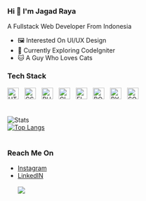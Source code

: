 ### Hi 👋 I'm Jagad Raya
A Fullstack Web Developer From Indonesia<br>
- 🖼️ Interested On UI/UX Design<br>
- 📖 Currently Exploring CodeIgniter<br>
- 🐱 A Guy Who Loves Cats<br>

### Tech Stack

<img align="left" alt="HTML5" width="26px" src="https://cdn.jsdelivr.net/gh/devicons/devicon/icons/html5/html5-original.svg" style="padding-right:10px;" />
<img align="left" alt="CSS3" width="26px" src="https://cdn.jsdelivr.net/gh/devicons/devicon/icons/css3/css3-original.svg" style="padding-right:10px;" />
<img align="left" alt="PHP" width="26px" src="https://cdn.jsdelivr.net/gh/devicons/devicon/icons/php/php-original.svg" style="padding-right:10px;" />
<img align="left" alt="CI4" width="26px" src="https://cdn.jsdelivr.net/gh/devicons/devicon/icons/codeigniter/codeigniter-plain.svg" style="padding-right:10px;" />
<img align="left" alt="FLASK" width="26px" src="https://cdn.jsdelivr.net/gh/devicons/devicon/icons/flask/flask-original.svg" style="padding-right:10px;" />
<img align="left" alt="BOOTSTRAP" width="26px" src="https://cdn.jsdelivr.net/gh/devicons/devicon/icons/bootstrap/bootstrap-original.svg" style="padding-right:10px;" />
<img align="left" alt="PYTHON" width="26px" src="https://cdn.jsdelivr.net/gh/devicons/devicon/icons/python/python-original.svg" style="padding-right:10px;" />
<img align="left" alt="SQL" width="26px" src="https://cdn.jsdelivr.net/gh/devicons/devicon/icons/mysql/mysql-original.svg" style="padding-right:10px;" /><br><br><br>

![Stats](https://github-readme-stats.vercel.app/api?username=ZenthicMC&show_icons=true&theme=nightowl)<br>
[![Top Langs](https://github-readme-stats.vercel.app/api/top-langs/?username=ZenthicMC&layout=compact&show_icons=true&theme=nightowl)](https://github.com/anuraghazra/github-readme-stats)
<br><br>
### Reach Me On
- <a href="https://www.instagram.com/jagad.raya18/">Instagram</a><br>
- <a href="http://linkedin.com/in/jagadraya/">LinkedIN</a><br><br>
![](https://komarev.com/ghpvc/?username=ZenthicMC)<br>


